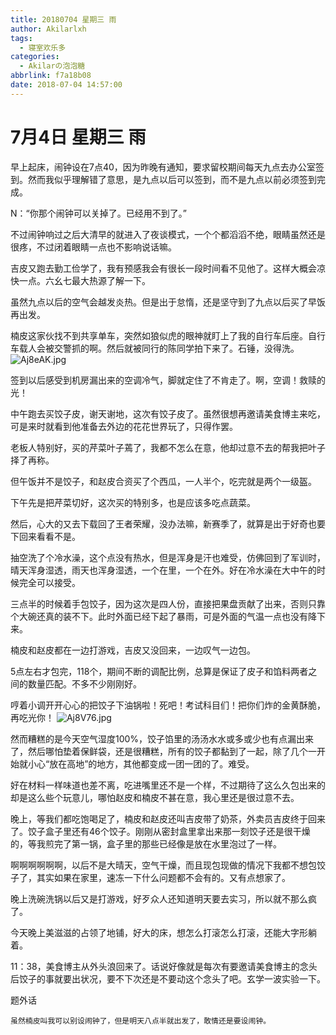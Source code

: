 ```yaml
---
title: 20180704 星期三 雨
author: Akilarlxh
tags:
  - 寝室欢乐多
categories:
  - Akilarの泡泡糖
abbrlink: f7a18b08
date: 2018-07-04 14:57:00
---
```

# 7月4日 星期三 雨

早上起床，闹钟设在7点40，因为昨晚有通知，要求留校期间每天九点去办公室签到。然而我似乎理解错了意思，是九点以后可以签到，而不是九点以前必须签到完成。

N：“你那个闹钟可以关掉了。已经用不到了。”

不过闹钟响过之后大清早的就进入了夜谈模式，一个个都滔滔不绝，眼睛虽然还是很疼，不过闭着眼睛一点也不影响说话嘛。

吉皮又跑去勤工俭学了，我有预感我会有很长一段时间看不见他了。这样大概会凉快一点。六幺七最大热源了解一下。

虽然九点以后的空气会越发炎热。但是出于怠惰，还是坚守到了九点以后买了早饭再出发。

楠皮这家伙找不到共享单车，突然如狼似虎的眼神就盯上了我的自行车后座。自行车载人会被交警抓的啊。然后就被同行的陈同学拍下来了。石锤，没得洗。
![Aj8eAK.jpg](https://s2.ax1x.com/2019/04/15/Aj8eAK.jpg)

签到以后感受到机房漏出来的空调冷气，脚就定住了不肯走了。啊，空调！救赎的光！

中午跑去买饺子皮，谢天谢地，这次有饺子皮了。虽然很想再邀请美食博主来吃，可是来时就看到他准备去外边的花花世界玩了，只得作罢。

老板人特别好，买的芹菜叶子蔫了，我都不怎么在意，他却过意不去的帮我把叶子择了再称。

但午饭并不是饺子，和赵皮合资买了个西瓜，一人半个，吃完就是两个一级盔。

下午先是把芹菜切好，这次买的特别多，也是应该多吃点蔬菜。

然后，心大的又去下载回了王者荣耀，没办法嘛，新赛季了，就算是出于好奇也要下回来看看不是。

抽空洗了个冷水澡，这个点没有热水，但是浑身是汗也难受，仿佛回到了军训时，晴天浑身湿透，雨天也浑身湿透，一个在里，一个在外。好在冷水澡在大中午的时候完全可以接受。

三点半的时候着手包饺子，因为这次是四人份，直接把果盘贡献了出来，否则只靠个大碗还真的装不下。此时外面已经下起了暴雨，可是外面的气温一点也没有降下来。

楠皮和赵皮都在一边打游戏，吉皮又没回来，一边叹气一边包。

5点左右才包完，118个，期间不断的调配比例，总算是保证了皮子和馅料两者之间的数量匹配。不多不少刚刚好。

哼着小调开开心心的把饺子下油锅啦！死吧！考试科目们！把你们炸的金黄酥脆，再吃光你！
![Aj8V76.jpg](https://s2.ax1x.com/2019/04/15/Aj8V76.jpg)

然而糟糕的是今天空气湿度100%，饺子馅里的汤汤水水或多或少也有点漏出来了，然后哪怕垫着保鲜袋，还是很糟糕，所有的饺子都黏到了一起，除了几个一开始就小心“放在高地”的地方，其他都变成一团一团的了。难受。

好在材料一样味道也差不离，吃进嘴里还不是一个样，不过期待了这么久包出来的却是这么些个玩意儿，哪怕赵皮和楠皮不甚在意，我心里还是很过意不去。

晚上，等我们都吃饱喝足了，楠皮和赵皮还叫吉皮带了奶茶，外卖员吉皮终于回来了。饺子盒子里还有46个饺子。刚刚从密封盒里拿出来那一刻饺子还是很干燥的，等我煎完了第一锅，盒子里的那些已经像是放在水里泡过了一样。

啊啊啊啊啊啊，以后不是大晴天，空气干燥，而且现包现做的情况下我都不想包饺子了，其实如果在家里，速冻一下什么问题都不会有的。又有点想家了。

晚上洗碗洗锅以后又是打游戏，好歹众人还知道明天要去实习，所以就不那么疯了。

今天晚上美滋滋的占领了地铺，好大的床，想怎么打滚怎么打滚，还能大字形躺着。

11：38，美食博主从外头浪回来了。话说好像就是每次有要邀请美食博主的念头后饺子的事就要出状况，要不下次还是不要动这个念头了吧。玄学一波实验一下。


题外话
```
虽然楠皮叫我可以别设闹钟了，但是明天八点半就出发了，敢情还是要设闹钟。
```
